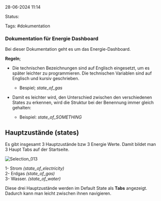 28-06-2024 11:14

Status:

Tags: #dokumentation

### Dokumentation für Energie Dashboard

Bei dieser Dokumentation geht es um das Energie-Dashboard. 

**Regeln**;
* Die technischen Bezeichnungen sind auf Englisch eingesetzt, um es später leichter zu programmieren. Die technischen Variablen sind auf Englisch und kursiv geschrieben. 
	* Bespiel; *state_of_gas*

* Damit es leichter wird, den Unterschied zwischen den verschiedenen States zu erkennen, wird die Struktur bei der Benennung immer gleich gehalten:
	* Beispiel: _state_of_SOMETHING_


## Hauptzustände (states)

Es gibt insgesamt 3 Hauptzustände bzw 3 Energie Werte.
Damit bildet man 3 Haupt Tabs auf der Startseite.

![Selection_013](https://github.com/yusufscelik/Dokumentation/assets/95184239/abbfcaf5-3078-44e8-8c5b-3fccd9251540)

1- Strom *(state_of_electricity)* <br>
2- Erdgas *(state_of_gas)* <br>
3- Wasser. *(state_of_water)* <br>

Diese drei Hauptzustände werden im Default State als **Tabs** angezeigt. Dadurch kann man leicht zwischen ihnen navigieren.

